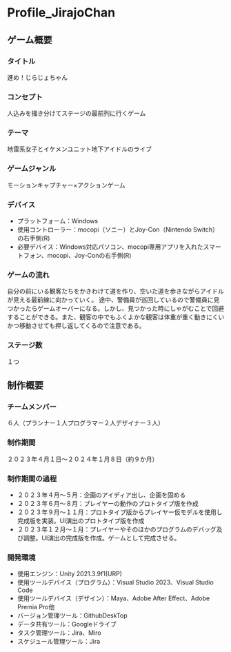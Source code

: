 # Profile_JirajoChan
## ゲーム概要
### タイトル
進め！じらじょちゃん
### コンセプト
人込みを掻き分けてステージの最前列に行くゲーム
### テーマ
地雷系女子とイケメンユニット地下アイドルのライブ
### ゲームジャンル
モーションキャプチャー×アクションゲーム
### デバイス
- プラットフォーム：Windows
- 使用コントローラー：mocopi（ソニー）とJoy-Con（Nintendo Switch）の右手側(R)
- 必要デバイス：Windows対応パソコン、mocopi専用アプリを入れたスマートフォン、mocopi、Joy-Conの右手側(R)
### ゲームの流れ
自分の前にいる観客たちをかきわけて道を作り、空いた道を歩きながらアイドルが見える最前線に向かっていく。
途中、警備員が巡回しているので警備員に見つかったらゲームオーバーになる。しかし、見つかった時にしゃがむことで回避することができる。また、観客の中でもふくよかな観客は体重が重く動きにくいかつ移動させても押し返してくるので注意である。
### ステージ数
１つ

## 制作概要
### チームメンバー
６人（プランナー１人プログラマー２人デザイナー３人）
### 制作期間
２０２３年４月１日～２０２４年１月８日（約９か月）
### 制作期間の過程
- ２０２３年４月～５月：企画のアイディア出し、企画を固める
- ２０２３年６月～８月：プレイヤーの動作のプロトタイプ版を作成
- ２０２３年９月～１１月：プロトタイプ版からプレイヤー仮モデルを使用し完成版を実装。UI演出のプロトタイプ版を作成
- ２０２３年１２月～１月：プレイヤーやそのほかのプログラムのデバッグ及び調整。UI演出の完成版を作成。ゲームとして完成させる。
### 開発環境
- 使用エンジン：Unity 2021.3.9f1(URP)
- 使用ツールデバイス（プログラム）：Visual Studio 2023、Visual Studio Code
- 使用ツールデバイス（デザイン）：Maya、Adobe After Effect、Adobe Premia Pro他
- バージョン管理ツール：GithubDeskTop
- データ共有ツール：Googleドライブ
- タスク管理ツール：Jira、Miro
- スケジュール管理ツール：Jira

